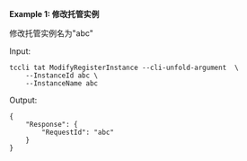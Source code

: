**Example 1: 修改托管实例**

修改托管实例名为"abc"

Input: 

```
tccli tat ModifyRegisterInstance --cli-unfold-argument  \
    --InstanceId abc \
    --InstanceName abc
```

Output: 
```
{
    "Response": {
        "RequestId": "abc"
    }
}
```


